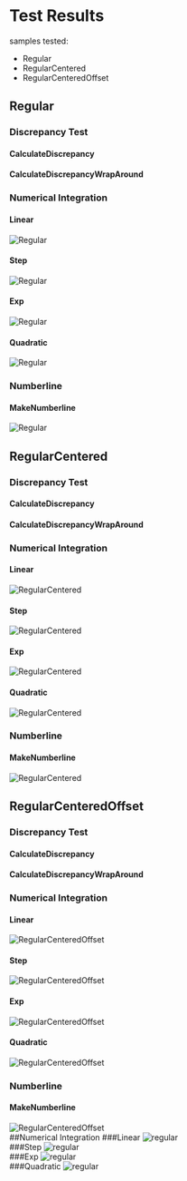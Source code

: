 # Test Results
 samples tested:
* Regular
* RegularCentered
* RegularCenteredOffset
## Regular
### Discrepancy Test
#### CalculateDiscrepancy
#### CalculateDiscrepancyWrapAround
### Numerical Integration
#### Linear
![Regular](../../../samples/_1d/regular/Linear_Regular.png)  
#### Step
![Regular](../../../samples/_1d/regular/Step_Regular.png)  
#### Exp
![Regular](../../../samples/_1d/regular/Exp_Regular.png)  
#### Quadratic
![Regular](../../../samples/_1d/regular/Quadratic_Regular.png)  
### Numberline
#### MakeNumberline
![Regular](../../../samples/_1d/regular/MakeNumberline_Regular.png)  
## RegularCentered
### Discrepancy Test
#### CalculateDiscrepancy
#### CalculateDiscrepancyWrapAround
### Numerical Integration
#### Linear
![RegularCentered](../../../samples/_1d/regular/Linear_RegularCentered.png)  
#### Step
![RegularCentered](../../../samples/_1d/regular/Step_RegularCentered.png)  
#### Exp
![RegularCentered](../../../samples/_1d/regular/Exp_RegularCentered.png)  
#### Quadratic
![RegularCentered](../../../samples/_1d/regular/Quadratic_RegularCentered.png)  
### Numberline
#### MakeNumberline
![RegularCentered](../../../samples/_1d/regular/MakeNumberline_RegularCentered.png)  
## RegularCenteredOffset
### Discrepancy Test
#### CalculateDiscrepancy
#### CalculateDiscrepancyWrapAround
### Numerical Integration
#### Linear
![RegularCenteredOffset](../../../samples/_1d/regular/Linear_RegularCenteredOffset.png)  
#### Step
![RegularCenteredOffset](../../../samples/_1d/regular/Step_RegularCenteredOffset.png)  
#### Exp
![RegularCenteredOffset](../../../samples/_1d/regular/Exp_RegularCenteredOffset.png)  
#### Quadratic
![RegularCenteredOffset](../../../samples/_1d/regular/Quadratic_RegularCenteredOffset.png)  
### Numberline
#### MakeNumberline
![RegularCenteredOffset](../../../samples/_1d/regular/MakeNumberline_RegularCenteredOffset.png)  
##Numerical Integration
###Linear
![regular](../../../samples/_1d/regular/Linear.png)  
###Step
![regular](../../../samples/_1d/regular/Step.png)  
###Exp
![regular](../../../samples/_1d/regular/Exp.png)  
###Quadratic
![regular](../../../samples/_1d/regular/Quadratic.png)  
